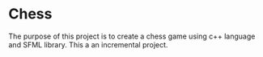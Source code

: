 # Chess

The purpose of this project is to create a chess game using c++ language and SFML library. This a an incremental project.
